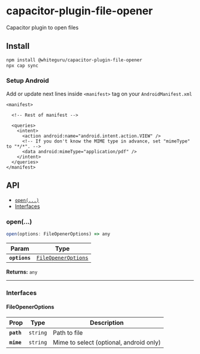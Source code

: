 # capacitor-plugin-file-opener

Capacitor plugin to open files

## Install

```bash
npm install @whiteguru/capacitor-plugin-file-opener
npx cap sync
```

### Setup Android

Add or update next lines inside `<manifest>` tag on your `AndroidManifest.xml`

```
<manifest>

  <!-- Rest of manifest -->

  <queries>
    <intent>
      <action android:name="android.intent.action.VIEW" />
      <!-- If you don't know the MIME type in advance, set "mimeType" to "*/*". -->
      <data android:mimeType="application/pdf" />
    </intent>
  </queries>
</manifest>
```

## API

<docgen-index>

* [`open(...)`](#open)
* [Interfaces](#interfaces)

</docgen-index>

<docgen-api>
<!--Update the source file JSDoc comments and rerun docgen to update the docs below-->

### open(...)

```typescript
open(options: FileOpenerOptions) => any
```

| Param         | Type                                                            |
| ------------- | --------------------------------------------------------------- |
| **`options`** | <code><a href="#fileopeneroptions">FileOpenerOptions</a></code> |

**Returns:** <code>any</code>

--------------------


### Interfaces


#### FileOpenerOptions

| Prop       | Type                | Description                             |
| ---------- | ------------------- | --------------------------------------- |
| **`path`** | <code>string</code> | Path to file                            |
| **`mime`** | <code>string</code> | Mime to select (optional, android only) |

</docgen-api>
